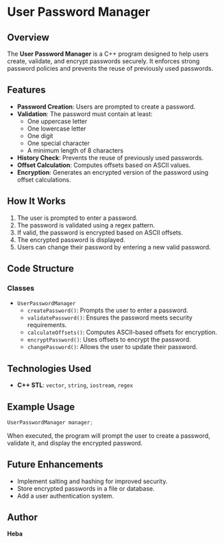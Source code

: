 # User Password Manager

## Overview
The **User Password Manager** is a C++ program designed to help users create, validate, and encrypt passwords securely. It enforces strong password policies and prevents the reuse of previously used passwords.

## Features
- **Password Creation**: Users are prompted to create a password.
- **Validation**: The password must contain at least:
  - One uppercase letter
  - One lowercase letter
  - One digit
  - One special character
  - A minimum length of 8 characters
- **History Check**: Prevents the reuse of previously used passwords.
- **Offset Calculation**: Computes offsets based on ASCII values.
- **Encryption**: Generates an encrypted version of the password using offset calculations.

## How It Works
1. The user is prompted to enter a password.
2. The password is validated using a regex pattern.
3. If valid, the password is encrypted based on ASCII offsets.
4. The encrypted password is displayed.
5. Users can change their password by entering a new valid password.

## Code Structure
### Classes
- `UserPasswordManager`
  - `createPassword()`: Prompts the user to enter a password.
  - `validatePassword()`: Ensures the password meets security requirements.
  - `calculateOffsets()`: Computes ASCII-based offsets for encryption.
  - `encryptPassword()`: Uses offsets to encrypt the password.
  - `changePassword()`: Allows the user to update their password.

## Technologies Used
- **C++ STL**: `vector`, `string`, `iostream`, `regex`

## Example Usage
```cpp
UserPasswordManager manager;
```
When executed, the program will prompt the user to create a password, validate it, and display the encrypted password.

## Future Enhancements
- Implement salting and hashing for improved security.
- Store encrypted passwords in a file or database.
- Add a user authentication system.

## Author
**Heba**
